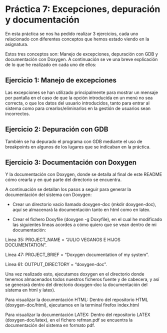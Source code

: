﻿# Práctica 7: Excepciones, depuración y documentación

En esta práctica se nos ha pedido realizar 3 ejercicios, cada uno relacionado con diferentes conceptos que hemos estado viendo en la asignatura.

Estos tres conceptos son: Manejo de excepciones, depuración con GDB y documentación con Doxygen. A continuación se ve una breve explicación de lo que he realizado en cada uno de ellos:

## Ejercicio 1: Manejo de excepciones

Las excepciones se han utilizado principalmente para mostrar un mensaje por pantalla en el caso de que la opción introducida en un menú no sea correcta, o que los datos del usuario introducidos, tanto para entrar al sistema como para crearlos/eliminarlos en la gestión de usuarios sean incorrectos.

## Ejercicio 2: Depuración con GDB

También se ha depurado el programa con GDB mediante el uso de breakpoints en algunos de los lugares que se indicaban en la práctica.

## Ejercicio 3: Documentación con Doxygen

Y la documentación con Doxygen, donde se detalla al final de este README cómo crearla y en qué parte del directorio se encuentra.

A continuación se detallan los pasos a seguir para generar la documentación del sistema con Doxygen:

- Crear un directorio vacío llamado doxygen-doc (mkdir doxygen-doc), aquí se almacenará la documentación tanto en html como en latex.

- Crear el fichero Doxyfile (doxygen -g Doxyfile), en el cual he modificado las siguientes líneas acordes a cómo quiero que se vean dentro de mi documentación:

Línea 35: PROJECT_NAME = “JULIO VEGANOS E HIJOS DOCUMENTATION”.

Línea 47: PROJECT_BRIEF = “Doxygen documentation of my system”.

Línea 61: OUTPUT_DIRECTORY = “doxygen-doc”.

Una vez realizado esto, ejecutamos doxygen en el directorio donde tenemos almacenados todos nuestros ficheros fuente y de cabecera, y así se generará dentro del directorio doxygen-doc la documentación del sistema en html y latex).

Para visualizar la documentación HTML: Dentro del repositorio HTML (doxygen-doc/html), ejecutamos en la terminal firefox index.html

Para visualizar la documentación LATEX: Dentro del repositorio LATEX (doxygen-doc/latex), en el fichero refman.pdf se encuentra la documentación del sistema en formato pdf.
